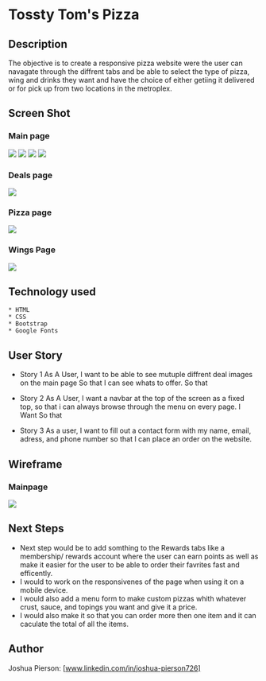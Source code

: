 # Tossty Tom's Pizza

## Description
The objective is to create a responsive pizza website were the user can navagate through the diffrent tabs and be able to select the type of pizza, wing and drinks they want and have the choice of either getiing it delivered or for pick up from two locations in the metroplex.

## Screen Shot

### Main page 
<img src="./Images/pageScreenshot-1.png">
<img src="./Images/pageScreenshot-2.png">
<img src="./Images/pageScreenshot-3.png">
<img src="./Images/mainPage-ordernow.png">

### Deals page
<img src="./Images/dealsPage.png">

### Pizza page
<img src="./Images/pizzaPage.png">

### Wings Page
<img src="./Images/wingPage-.png">

## Technology used
    * HTML
    * CSS
    * Bootstrap
    * Google Fonts
    


## User Story
- Story 1
    As A User, I want to be able to see mutuple diffrent deal images on the main page So that I can see whats to offer.
    So that

- Story 2
    As A User, I want a navbar at the top of the screen as a fixed top, so that i can always browse through the menu on every page.
    I Want
    So that

- Story 3
    As a user, I want to fill out a contact form with my name, email, adress, and phone number so that I can place an order on the website.

## Wireframe

### Mainpage
<img src="./Images/wireframe-1.png">

## Next Steps
 * Next step would be to add somthing to the Rewards tabs like a membership/ rewards account where the user can earn points as well as make it easier for the user to be able to order their favrites fast and efficently. 
 * I would to work on the responsivenes of the page  when using it on a mobile device.
 * I would also add a menu form to make custom pizzas whith whatever crust, sauce, and topings you want and give it a price.
 * I would also make it so that you can order more then one item and it can caculate the total of all the items.

## Author
Joshua Pierson: [www.linkedin.com/in/joshua-pierson726]
  

